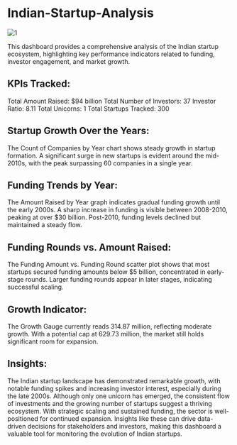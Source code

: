 # Indian-Startup-Analysis
![1](https://github.com/user-attachments/assets/deb1a22b-435f-400c-9cd7-a521f3ffbdaa)

This dashboard provides a comprehensive analysis of the Indian startup ecosystem, highlighting key performance indicators related to funding, investor engagement, and market growth.

## KPIs Tracked:
Total Amount Raised: $94 billion
Total Number of Investors: 37
Investor Ratio: 8.11
Total Unicorns: 1
Total Startups Tracked: 300

## Startup Growth Over the Years:
The Count of Companies by Year chart shows steady growth in startup formation.
A significant surge in new startups is evident around the mid-2010s, with the peak surpassing 60 companies in a single year.

## Funding Trends by Year:
The Amount Raised by Year graph indicates gradual funding growth until the early 2000s.
A sharp increase in funding is visible between 2008-2010, peaking at over $30 billion.
Post-2010, funding levels declined but maintained a steady flow.

## Funding Rounds vs. Amount Raised:
The Funding Amount vs. Funding Round scatter plot shows that most startups secured funding amounts below $5 billion, concentrated in early-stage rounds.
Larger funding rounds appear in later stages, indicating successful scaling.

## Growth Indicator:
The Growth Gauge currently reads 314.87 million, reflecting moderate growth.
With a potential cap at 629.73 million, the market still holds significant room for expansion.

## Insights:
The Indian startup landscape has demonstrated remarkable growth, with notable funding spikes and increasing investor interest, especially during the late 2000s. 
Although only one unicorn has emerged, the consistent flow of investments and the growing number of startups suggest a thriving ecosystem. With strategic scaling and sustained funding, the sector is well-positioned for continued expansion.
Insights like these can drive data-driven decisions for stakeholders and investors, making this dashboard a valuable tool for monitoring the evolution of Indian startups.








